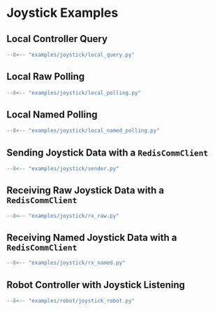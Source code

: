 # Joystick Examples

## Local Controller Query

```python title="examples/joystick/local_query.py" linenums="1"
--8<-- "examples/joystick/local_query.py"
```

## Local Raw Polling

```python title="examples/joystick/local_polling.py" linenums="1"
--8<-- "examples/joystick/local_polling.py"
```

## Local Named Polling

```python title="examples/joystick/local_named_polling.py" linenums="1"
--8<-- "examples/joystick/local_named_polling.py"
```

## Sending Joystick Data with a `RedisCommClient`

```python title="examples/joystick/sender.py" linenums="1"
--8<-- "examples/joystick/sender.py"
```

## Receiving Raw Joystick Data with a `RedisCommClient`

```python title="examples/joystick/rx_raw.py" linenums="1"
--8<-- "examples/joystick/rx_raw.py"
```

## Receiving Named Joystick Data with a `RedisCommClient`

```python title="examples/joystick/rx_named.py" linenums="1"
--8<-- "examples/joystick/rx_named.py"
```

## Robot Controller with Joystick Listening

```python title="examples/robot/joystick_robot.py" linenums="1"
--8<-- "examples/robot/joystick_robot.py"
```